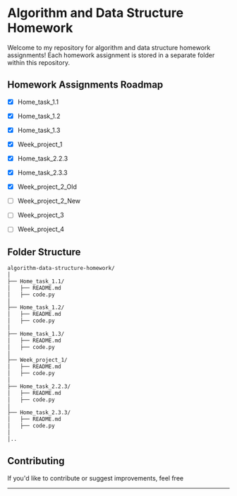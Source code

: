 # Algorithm and Data Structure Homework

Welcome to my repository for algorithm and data structure homework assignments! Each homework assignment is stored in a separate folder within this repository.

## Homework Assignments Roadmap

* [x] Home_task_1.1
* [x] Home_task_1.2
* [x] Home_task_1.3
* [x] Week_project_1
* [x] Home_task_2.2.3
* [x] Home_task_2.3.3
* [x] Week_project_2_Old
* [ ] Week_project_2_New
* [ ] Week_project_3
* [ ] Week_project_4

      
## Folder Structure
```bash 
algorithm-data-structure-homework/
│
├── Home_task_1.1/
│   ├── README.md
│   ├── code.py
│
├── Home_task_1.2/
│   ├── README.md
│   ├── code.py
│
├── Home_task_1.3/
│   ├── README.md
│   ├── code.py
│
├── Week_project_1/
│   ├── README.md
│   ├── code.py
│
├── Home_task_2.2.3/
│   ├── README.md
│   ├── code.py
│
├── Home_task_2.3.3/
│   ├── README.md
│   ├── code.py
│
│..
```

## Contributing

If you'd like to contribute or suggest improvements, feel free

---
